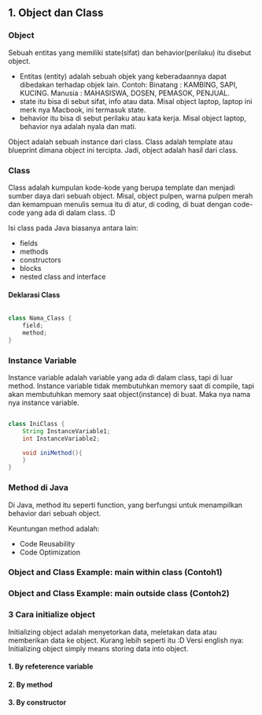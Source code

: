 ## 1. Object dan Class

### Object

Sebuah entitas yang memiliki state(sifat) dan behavior(perilaku) itu disebut object.
- Entitas (entity) adalah sebuah objek yang keberadaannya dapat dibedakan terhadap objek lain. Contoh: Binatang : KAMBING, SAPI, KUCING. Manusia : MAHASISWA, DOSEN, PEMASOK, PENJUAL.
- state itu bisa di sebut sifat, info atau data. Misal object laptop, laptop ini merk nya Macbook, ini termasuk state.
- behavior itu bisa di sebut perilaku atau kata kerja. Misal object laptop, behavior nya adalah nyala dan mati.

Object adalah sebuah instance dari class. Class adalah template atau blueprint dimana object ini tercipta. Jadi, object adalah hasil dari class.

### Class

Class adalah kumpulan kode-kode yang berupa template dan menjadi sumber daya dari sebuah object. Misal, object pulpen, warna pulpen merah dan kemampuan menulis semua itu di atur, di coding, di buat dengan code-code yang ada di dalam class. :D

Isi class pada Java biasanya antara lain:
- fields
- methods
- constructors
- blocks
- nested class and interface

#### Deklarasi Class

```java

class Nama_Class {
	field;
	method;
}

```
### Instance Variable

Instance variable adalah variable yang ada di dalam class, tapi di luar method. Instance variable tidak membutuhkan memory saat di compile, tapi akan membutuhkan memory saat object(instance) di buat. Maka nya nama nya instance variable.
```java

class IniClass {
	String InstanceVariable1;
	int InstanceVariable2;

	void iniMethod(){
	}
}
```

### Method di Java

Di Java, method itu seperti function, yang berfungsi untuk menampilkan behavior dari sebuah object.

Keuntungan method adalah:
- Code Reusability
- Code Optimization


### Object and Class Example: main within class (Contoh1)

### Object and Class Example: main outside class (Contoh2)

### 3 Cara initialize object

Initializing object adalah menyetorkan data, meletakan data atau memberikan data ke object. Kurang lebih seperti itu :D
Versi english nya: Initializing object simply means storing data into object.

#### 1. By refeterence variable
#### 2. By method
#### 3. By constructor
